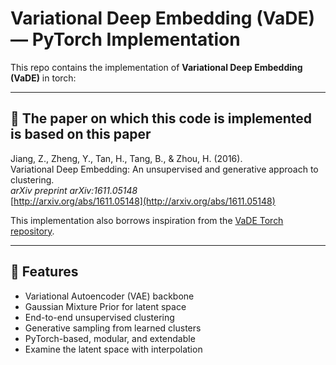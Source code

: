# Variational Deep Embedding (VaDE) — PyTorch Implementation

This repo contains the implementation of **Variational Deep Embedding (VaDE)** in torch:  

---

## 📖 The paper on which this code is implemented is based on this paper

Jiang, Z., Zheng, Y., Tan, H., Tang, B., & Zhou, H. (2016).  
Variational Deep Embedding: An unsupervised and generative approach to clustering.  
*arXiv preprint arXiv:1611.05148*  
[http://arxiv.org/abs/1611.05148](http://arxiv.org/abs/1611.05148)

This implementation also borrows inspiration from the [VaDE Torch repository](https://github.com/GuHY777/VaDE-pytorch).

---

## 🚀 Features

- Variational Autoencoder (VAE) backbone
- Gaussian Mixture Prior for latent space
- End-to-end unsupervised clustering
- Generative sampling from learned clusters
- PyTorch-based, modular, and extendable
- Examine the latent space with interpolation
